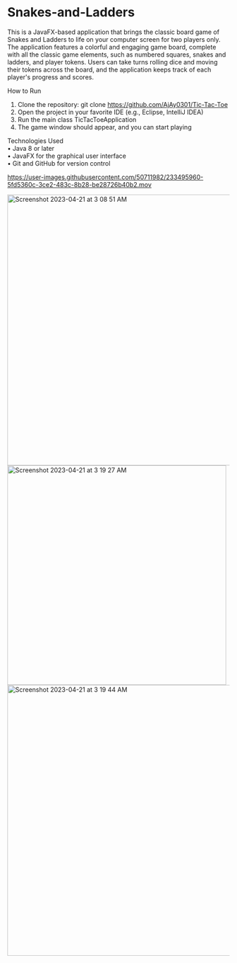 # Snakes-and-Ladders
This is a JavaFX-based application that brings the classic board game of Snakes and Ladders to life on your computer screen for two players only. The application features a colorful and engaging game board, complete with all the classic game elements, such as numbered squares, snakes and ladders, and player tokens. Users can take turns rolling dice and moving their tokens across the board, and the application keeps track of each player's progress and scores.

How to Run
1.	Clone the repository: git clone https://github.com/AjAy0301/Tic-Tac-Toe<br/>
2.	Open the project in your favorite IDE (e.g., Eclipse, IntelliJ IDEA)<br/>
3.	Run the main class TicTacToeApplication<br/>
4.	The game window should appear, and you can start playing<br/>

Technologies Used<br/> 
•	Java 8 or later<br/>
•	JavaFX for the graphical user interface<br/>
•	Git and GitHub for version control<br/>


https://user-images.githubusercontent.com/50711982/233495960-5fd5360c-3ce2-483c-8b28-be28726b40b2.mov

<img width="612" alt="Screenshot 2023-04-21 at 3 08 51 AM" src="https://user-images.githubusercontent.com/50711982/233496223-d47171fc-3c87-456d-b719-8cb5672432e4.png">
<img width="496" alt="Screenshot 2023-04-21 at 3 19 27 AM" src="https://user-images.githubusercontent.com/50711982/233496295-07953481-a2fe-4f7e-970d-d275f15fe4de.png">
<img width="612" alt="Screenshot 2023-04-21 at 3 19 44 AM" src="https://user-images.githubusercontent.com/50711982/233496347-44989b35-945d-4dd0-846b-984f173aee9f.png">
